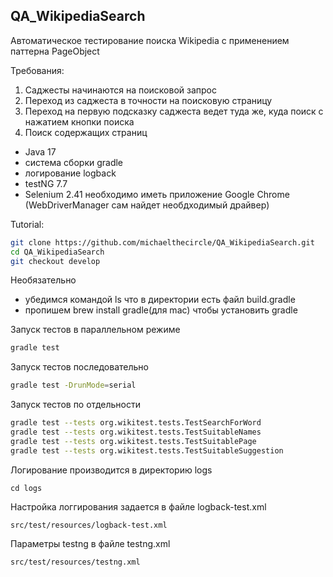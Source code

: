 ## QA_WikipediaSearch
Автоматическое тестирование поиска Wikipedia с применением паттерна PageObject

Требования:
1) Саджесты начинаются на поисковой запрос
2) Переход из саджеста в точности на поисковую страницу
3) Переход на первую подсказку саджеста ведет туда же, куда поиск с нажатием кнопки поиска 
4) Поиск содержащих страниц

* Java 17 
* система сборки gradle 
* логирование logback
* testNG 7.7
* Selenium 2.41
необходимо иметь приложение Google Chrome (WebDriverManager сам найдет необдходимый драйвер)

Tutorial:
```sh
git clone https://github.com/michaelthecircle/QA_WikipediaSearch.git
cd QA_WikipediaSearch
git checkout develop
```
Необязательно
- убедимся командой ls что в директории есть файл build.gradle
- пропишем brew install gradle(для mac) чтобы установить gradle

Запуск тестов в параллельном режиме
```sh
gradle test
```
Запуск тестов последовательно
```sh
gradle test -DrunMode=serial
```
Запуск тестов по отдельности
```sh
gradle test --tests org.wikitest.tests.TestSearchForWord
gradle test --tests org.wikitest.tests.TestSuitableNames
gradle test --tests org.wikitest.tests.TestSuitablePage
gradle test --tests org.wikitest.tests.TestSuitableSuggestion
```
Логирование производится в директорию logs
```
cd logs
```
Настройка логгирования задается в файле logback-test.xml
```
src/test/resources/logback-test.xml
```
Параметры testng в файле testng.xml
```
src/test/resources/testng.xml
```





